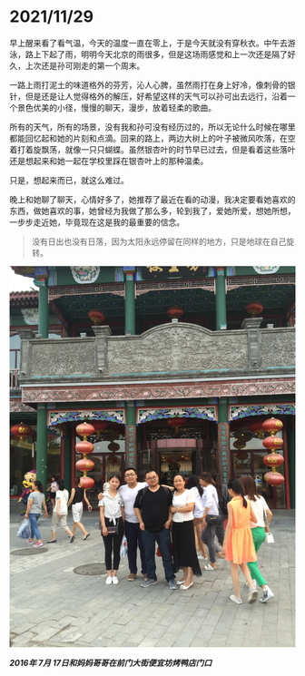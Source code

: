 # 2021/11/29

早上醒来看了看气温，今天的温度一直在零上，于是今天就没有穿秋衣。中午去游泳，路上下起了雨，明明今天北京的雨很多，但是这场雨感觉和上一次还是隔了好久，上次还是孙可刚走的第一个周末。

一路上雨打泥土的味道格外的芬芳，沁人心脾，虽然雨打在身上好冷，像刺骨的银针，但是还是让人觉得格外的解压，好希望这样的天气可以孙可出去远行，沿着一个景色优美的小径，慢慢的聊天，漫步，放着轻柔的歌曲。

所有的天气，所有的场景，没有我和孙可没有经历过的，所以无论什么时候在哪里都能回忆起和她的片刻和点滴。回来的路上，两边大树上的叶子被微风吹落，在空着打着旋飘荡，就像一只只蝴蝶。虽然银杏叶的时节早已过去，但是看着这些落叶还是想起来和她一起在学校里踩在银杏叶上的那种温柔。

只是，想起来而已，就这么难过。

晚上和她聊了聊天，心情好多了，她推荐了最近在看的动漫，我决定要看她喜欢的东西，做她喜欢的事，她曾经为我做了那么多，轮到我了，爱她所爱，想她所想，一步步走近她，毕竟现在这是我的最重要的信念。

> 没有日出也没有日落，因为太阳永远停留在同样的地方，只是地球在自己旋转。

![2016年7月17日和妈妈哥哥在前门大街便宜坊烤鸭店门口.jpg](../images/2016年7月17日和妈妈哥哥在前门大街便宜坊烤鸭店门口.jpg)

___2016年 7月 17日和妈妈哥哥在前门大街便宜坊烤鸭店门口___